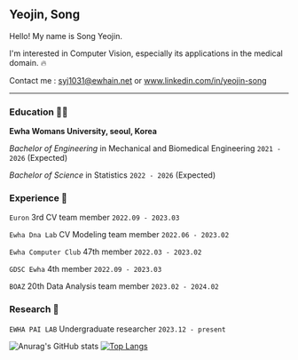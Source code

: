 
## Yeojin, Song
Hello! My name is Song Yeojin.
   
I'm interested in Computer Vision, especially its applications in the medical domain. :fire:  
  
Contact me : syj1031@ewhain.net or www.linkedin.com/in/yeojin-song

***
### Education 🧑‍🎓

**Ewha Womans University, seoul, Korea**  
  
*Bachelor of Engineering* in Mechanical and Biomedical Engineering `2021 - 2026` (Expected)  
  
*Bachelor of Science* in Statistics `2022 - 2026` (Expected)

### Experience :runner:
`Euron` 3rd CV team member `2022.09 - 2023.03` 
  
`Ewha Dna Lab` CV Modeling team member `2022.06 - 2023.02`  
  
`Ewha Computer Club` 47th member `2022.03 - 2023.02`
  
`GDSC Ewha` 4th member `2022.09 - 2023.03`  
  
`BOAZ` 20th Data Analysis team member `2023.02 - 2024.02`

### Research 📝  

`EWHA PAI LAB` Undergraduate researcher `2023.12 - present`

![Anurag's GitHub stats](https://github-readme-stats.vercel.app/api?username=YeoJins&show_icons=true&theme=vue)
[![Top Langs](https://github-readme-stats.vercel.app/api/top-langs/?username=YeoJins&layout=compact)](https://github.com/anuraghazra/github-readme-stats)
